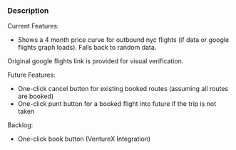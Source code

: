 ### Description

Current Features:
* Shows a 4 month price curve for outbound nyc flights (if data or google flights graph loads). Falls back to random data. 

Original google flights link is provided for visual verification.

Future Features:

* One-click cancel button for existing booked routes (assuming all routes are booked)
* One-click punt button for a booked flight into future if the trip is not taken

Backlog:
* One-click book button (VentureX Integration)
